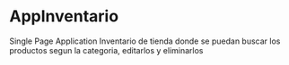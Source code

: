 # AppInventario
Single Page Application Inventario de tienda donde se puedan buscar los productos segun la categoria, editarlos y eliminarlos 
